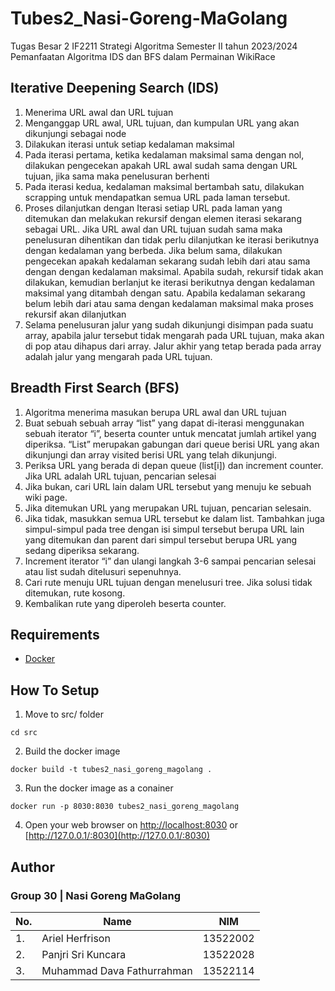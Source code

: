 # Tubes2_Nasi-Goreng-MaGolang
Tugas Besar 2 IF2211 Strategi Algoritma Semester II tahun 2023/2024 Pemanfaatan Algoritma IDS dan BFS dalam Permainan WikiRace

## Iterative Deepening Search (IDS)
1. Menerima URL awal dan URL tujuan
2. Menganggap URL awal, URL tujuan, dan kumpulan URL yang akan dikunjungi sebagai node
3. Dilakukan iterasi untuk setiap kedalaman maksimal
4. Pada iterasi pertama, ketika kedalaman maksimal sama dengan nol, dilakukan pengecekan apakah URL awal sudah sama dengan URL tujuan, jika sama maka penelusuran berhenti
5. Pada iterasi kedua, kedalaman maksimal bertambah satu, dilakukan scrapping untuk mendapatkan semua URL pada laman tersebut.
6. Proses dilanjutkan dengan Iterasi setiap URL pada laman yang ditemukan dan melakukan rekursif dengan elemen iterasi sekarang sebagai URL. Jika URL awal dan URL tujuan sudah sama maka penelusuran dihentikan dan tidak perlu dilanjutkan ke iterasi berikutnya dengan kedalaman yang berbeda. Jika belum sama, dilakukan pengecekan apakah kedalaman sekarang sudah lebih dari atau sama dengan dengan kedalaman maksimal. Apabila sudah, rekursif tidak akan dilakukan, kemudian berlanjut ke iterasi berikutnya dengan kedalaman maksimal yang ditambah dengan satu. Apabila kedalaman sekarang belum lebih dari atau sama dengan kedalaman maksimal maka proses rekursif akan dilanjutkan
7. Selama penelusuran jalur yang sudah dikunjungi disimpan pada suatu array, apabila jalur tersebut tidak mengarah pada URL tujuan, maka akan di pop atau dihapus dari array. Jalur akhir yang tetap berada pada array adalah jalur yang mengarah pada URL tujuan.

## Breadth First Search (BFS)
1. Algoritma menerima masukan berupa URL awal dan URL tujuan
2. Buat sebuah sebuah array “list” yang dapat di-iterasi menggunakan sebuah iterator “i”, beserta counter untuk mencatat jumlah artikel yang diperiksa. “List” merupakan gabungan dari queue berisi URL yang akan dikunjungi dan array visited berisi URL yang telah dikunjungi.
3. Periksa URL yang berada di depan queue (list[i]) dan increment counter. Jika URL adalah URL tujuan, pencarian selesai
4. Jika bukan, cari URL lain dalam URL tersebut yang menuju ke sebuah wiki page.
5. Jika ditemukan URL yang merupakan URL tujuan, pencarian selesain.
6. Jika tidak, masukkan semua URL tersebut ke dalam list. Tambahkan juga simpul-simpul pada tree dengan isi simpul tersebut berupa URL lain yang ditemukan dan parent dari simpul tersebut berupa URL yang sedang diperiksa sekarang.
7. Increment iterator “i” dan ulangi langkah 3-6 sampai pencarian selesai atau list sudah ditelusuri sepenuhnya.
8. Cari rute menuju URL tujuan dengan menelusuri tree. Jika solusi tidak ditemukan, rute kosong.
9. Kembalikan rute yang diperoleh beserta counter.

## Requirements
* [Docker](https://docs.docker.com/get-docker/)

## How To Setup
1. Move to src/ folder
```
cd src
```
2. Build the docker image
```
docker build -t tubes2_nasi_goreng_magolang .
```
3. Run the docker image as a conainer
```
docker run -p 8030:8030 tubes2_nasi_goreng_magolang
```
4. Open your web browser on [http://localhost:8030](http://localhost:8030) or [http://127.0.0.1/:8030](http://127.0.0.1/:8030)
## Author 

### Group 30 | Nasi Goreng MaGolang

| No. | Name                           | NIM |
|-----|--------------------------------|------------|
| 1.  | Ariel Herfrison                | 13522002   |
| 2.  | Panjri Sri Kuncara             | 13522028   |
| 3.  | Muhammad Dava Fathurrahman    | 13522114   |


